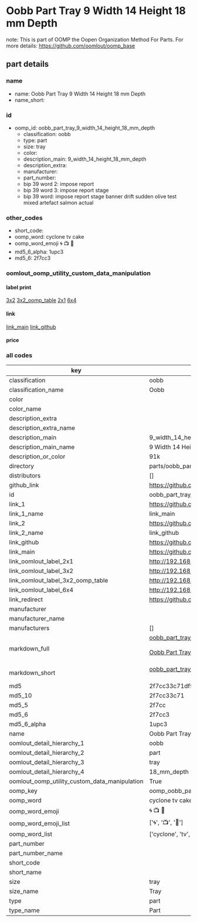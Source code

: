 # Oobb Part Tray 9 Width 14 Height 18 mm Depth  

note: This is part of OOMP the Oopen Organization Method For Parts. For more details: https://github.com/oomlout/oomp_base

##  part details
  







### name
* name: Oobb Part Tray 9 Width 14 Height 18 mm Depth
* name_short: 
### id
* oomp_id: oobb_part_tray_9_width_14_height_18_mm_depth
  * classification: oobb
  * type: part
  * size: tray
  * color: 
  * description_main: 9_width_14_height_18_mm_depth
  * description_extra: 
  * manufacturer: 
  * part_number: 
  * bip 39 word 2: impose report
  * bip 39 word 3: impose report stage
  * bip 39 word: impose report stage banner drift sudden olive test mixed artefact salmon actual

### other_codes
* short_code: 
* oomp_word: cyclone tv cake
* oomp_word_emoji :cyclone: :tv: :cake:
* md5_6_alpha: 1upc3
* md5_6: 2f7cc3






### oomlout_oomp_utility_custom_data_manipulation
#### label print
[3x2](http://192.168.1.245:1112/?label=oomp%201upc3)
[3x2_oomp_table](http://192.168.1.108:1112/?label=oomp%201upc3)
[2x1](http://192.168.1.242:1112/?label=oomp%201upc3)
[6x4](http://192.168.1.55:1112/?label=oomp%201upc3)    

#### link

[link_main](https://github.com/oomlout/oomlout_oomp_version_1_messy/tree/main/parts/oobb_part_tray_9_width_14_height_18_mm_depth) [link_github](https://github.com/oomlout/oomlout_oomp_version_1_messy/tree/main/parts/oobb_part_tray_9_width_14_height_18_mm_depth)                             

#### price







### all codes 
| key | value |  
| --- | --- |  
| classification | oobb |  
| classification_name | Oobb |  
| color |  |  
| color_name |  |  
| description_extra |  |  
| description_extra_name |  |  
| description_main | 9_width_14_height_18_mm_depth |  
| description_main_name | 9 Width 14 Height 18 mm Depth |  
| description_or_color | 91k |  
| directory | parts/oobb_part_tray_9_width_14_height_18_mm_depth |  
| distributors | [] |  
| github_link | https://github.com/oomlout/oomlout_oomp_part_src/tree/main/parts/oobb_part_tray_9_width_14_height_18_mm_depth |  
| id | oobb_part_tray_9_width_14_height_18_mm_depth |  
| link_1 | https://github.com/oomlout/oomlout_oomp_version_1_messy/tree/main/parts/oobb_part_tray_9_width_14_height_18_mm_depth |  
| link_1_name | link_main |  
| link_2 | https://github.com/oomlout/oomlout_oomp_version_1_messy/tree/main/parts/oobb_part_tray_9_width_14_height_18_mm_depth |  
| link_2_name | link_github |  
| link_github | https://github.com/oomlout/oomlout_oomp_version_1_messy/tree/main/parts/oobb_part_tray_9_width_14_height_18_mm_depth |  
| link_main | https://github.com/oomlout/oomlout_oomp_version_1_messy/tree/main/parts/oobb_part_tray_9_width_14_height_18_mm_depth |  
| link_oomlout_label_2x1 | http://192.168.1.242:1112/?label=oomp%201upc3 |  
| link_oomlout_label_3x2 | http://192.168.1.245:1112/?label=oomp%201upc3 |  
| link_oomlout_label_3x2_oomp_table | http://192.168.1.108:1112/?label=oomp%201upc3 |  
| link_oomlout_label_6x4 | http://192.168.1.55:1112/?label=oomp%201upc3 |  
| link_redirect | https://github.com/oomlout/oomlout_oomp_version_1_messy/tree/main/parts/oobb_part_tray_9_width_14_height_18_mm_depth |  
| manufacturer |  |  
| manufacturer_name |  |  
| manufacturers | [] |  
| markdown_full | [oobb_part_tray_9_width_14_height_18_mm_depth](none)<br>[](none)<br>[Oobb Part Tray 9 Width 14 Height 18 Mm Depth](none)<br><br> |  
| markdown_short | [oobb_part_tray_9_width_14_height_18_mm_depth](none)<br><br> |  
| md5 | 2f7cc33c71df934762216125a86dbb8f |  
| md5_10 | 2f7cc33c71 |  
| md5_5 | 2f7cc |  
| md5_6 | 2f7cc3 |  
| md5_6_alpha | 1upc3 |  
| name | Oobb Part Tray 9 Width 14 Height 18 mm Depth |  
| oomlout_detail_hierarchy_1 | oobb |  
| oomlout_detail_hierarchy_2 | part |  
| oomlout_detail_hierarchy_3 | tray |  
| oomlout_detail_hierarchy_4 | 18_mm_depth |  
| oomlout_oomp_utility_custom_data_manipulation | True |  
| oomp_key | oomp_oobb_part_tray_9_width_14_height_18_mm_depth |  
| oomp_word | cyclone tv cake |  
| oomp_word_emoji | :cyclone: :tv: :cake: |  
| oomp_word_emoji_list | [':cyclone:', ':tv:', ':cake:'] |  
| oomp_word_list | ['cyclone', 'tv', 'cake'] |  
| part_number |  |  
| part_number_name |  |  
| short_code |  |  
| short_name |  |  
| size | tray |  
| size_name | Tray |  
| type | part |  
| type_name | Part |  
